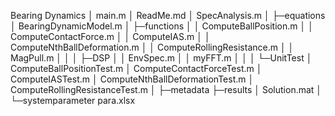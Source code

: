 Bearing Dynamics
│  main.m
│  ReadMe.md
│  SpecAnalysis.m
│
├─equations
│      BearingDynamicModel.m
│
├─functions
│  │  ComputeBallPosition.m
│  │  ComputeContactForce.m
│  │  ComputeIAS.m
│  │  ComputeNthBallDeformation.m
│  │  ComputeRollingResistance.m
│  │  MagPull.m
│  │
│  ├─DSP
│  │      EnvSpec.m
│  │      myFFT.m
│  │
│  └─UnitTest
│          ComputeBallPositionTest.m
│          ComputeContactForceTest.m
│          ComputeIASTest.m
│          ComputeNthBallDeformationTest.m
│          ComputeRollingResistanceTest.m
│
├─metadata
├─results
│      Solution.mat
│
└─systemparameter
        para.xlsx